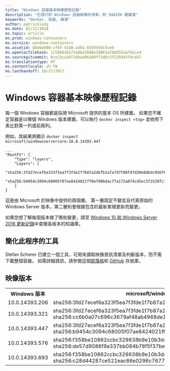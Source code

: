 ```yaml
---
title: "Windows 容器基本映像歷程記錄"
description: "已發行的 Windows 容器映像的清單，附 SHA256 層雜湊"
keywords: "docker, 容器, 雜湊"
author: patricklang
ms.date: 01/12/2018
ms.topic: article
ms.prod: windows-containers
ms.service: windows-containers
ms.assetid: 88e6e080-cf8f-41d8-a301-035959dc5ce0
ms.openlocfilehash: 1c506016175a8be2608e10063a788d55aa792ce4
ms.sourcegitcommit: 8ce23ca36f3dbae96a09f73d8c2f235943f8cd47
ms.translationtype: HT
ms.contentlocale: zh-TW
ms.lasthandoff: 10/17/2017
---
```

# <a name="windows-container-base-image-history"></a>Windows 容器基本映像歷程記錄

每一個 Windows 容器都是採用 Microsoft 提供的基本 OS 所建置。 如果您不確定容器是以哪個 Windows 版本建置，可以執行 `docker inspect <tag>` 並依照下表比對第一列或前兩列。

例如，其結果將顯示 `docker inspect microsoft/windowsservercore:10.0.14393.447`

```none
...
"RootFS": {
    "Type": "layers",
    "Layers": [
        "sha256:3fd27ecef6a323f5ea7f3fde1f7b87a2dbfb1afa797f88fd7d20e8dbdc856f67",
        "sha256:b9454c3094c68005f07ae8424021ff0e7906dac77a172a874cd5ec372528fc15"
    ]
}
```

這是由 Microsoft 於映像中提供的兩個層。 第一層固定不變並且代表原始的 Windows Server 版本，第二層則會根據包含的最新累積更新而變更。

如果您想了解每個版本做了哪些變更，請至 [Windows 10 和 Windows Server 2016 更新記錄](https://support.microsoft.com/en-us/help/12387/windows-10-update-history)中查閱各版本的知識庫。


## <a name="tools-to-simplify-this-process"></a>簡化此程序的工具

Stefan Scherer 已建立一個工具，可用來讀取映像資訊清單及判斷版本，而不需下載整個容器。 如需詳細資訊，請參閱這個[部落格](https://stefanscherer.github.io/winspector/)和 [GitHub](https://github.com/StefanScherer/winspector) 存放庫。


## <a name="image-versions"></a>映像版本

<table>
    <tr>
        <th>Windows 版本</th>
        <th>microsoft/windowsservercore</th>
        <th>microsoft/nanoserver</th>
    </tr>
    <tr>
        <td>10.0.14393.206</td>
        <td>sha256:3fd27ecef6a323f5ea7f3fde1f7b87a2dbfb1afa797f88fd7d20e8dbdc856f67</td>
        <td>sha256:342d4e407550c52261edd20cd901b5ce438f0b1e940336de3978210612365063</td>
    </tr>
    <tr>
        <td>10.0.14393.321</td>
        <td>sha256:3fd27ecef6a323f5ea7f3fde1f7b87a2dbfb1afa797f88fd7d20e8dbdc856f67<br/>
        sha256:cc6b0a07c696c3679af48ab4968de1b42d35e568f3d1d72df21f0acb52592e0b</td>
        <td>sha256:342d4e407550c52261edd20cd901b5ce438f0b1e940336de3978210612365063<br/>
        sha256:2c195a33d84d936c7b8542a8d9890a2a550e7558e6ac73131b130e5730b9a3a5</td>
    </tr>
    <tr>
        <td>10.0.14393.447</td>
        <td>sha256:3fd27ecef6a323f5ea7f3fde1f7b87a2dbfb1afa797f88fd7d20e8dbdc856f67<br/>
        sha256:b9454c3094c68005f07ae8424021ff0e7906dac77a172a874cd5ec372528fc15</td>
        <td>sha256:342d4e407550c52261edd20cd901b5ce438f0b1e940336de3978210612365063<br/>
        sha256:c8606bedb07a714a6724b8f88ce85b71eaf5a1c80b4c226e069aa3ccbbe69154</td>
    </tr>
    <tr>
        <td>10.0.14393.576</td>
        <td>sha256:f358be10862ccbc329638b9e10b3d497dd7cd28b0e8c7931b4a545c88d7f7cd6<br/>
        sha256:de57d9086f9a337bb084b78f5f37be4c8f1796f56a1cd3ec8d8d1c9c77eb693c</td>
        <td>sha256:6c357baed9f5177e8c8fd1fa35b39266f329535ec8801385134790eb08d8787d<br/>
        sha256:0d812bf7a7032db75770c3d5b92c0ac9390ca4a9efa0d90ba2f55ccb16515381</td>
    </tr>
    <tr>
        <td>10.0.14393.693</td>
        <td>sha256:f358be10862ccbc329638b9e10b3d497dd7cd28b0e8c7931b4a545c88d7f7cd6<br/>
        sha256:c28d44287ce521eac86e0296c7677f5d8ca1e86d1e45e7618ec900da08c95df3</td>
        <td>sha256:6c357baed9f5177e8c8fd1fa35b39266f329535ec8801385134790eb08d8787d<br/>
        sha256:dd33c5d8d8b3c230886132c328a7801547f13de1dac9a629e2739164a285b3ab</td>
    </tr>
</table>

